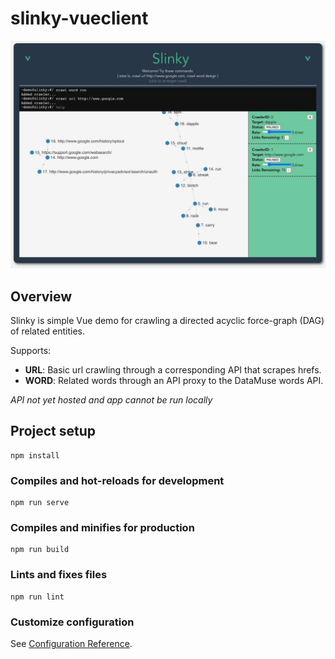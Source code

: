 # slinky-vueclient

![slinky](./public/slinky.jpg)

## Overview

Slinky is simple Vue demo for crawling a directed acyclic force-graph (DAG) of related entities.

Supports:

* **URL**: Basic url crawling through a corresponding API that scrapes hrefs.
* **WORD**: Related words through an API proxy to the DataMuse words API.

*API not yet hosted and app cannot be run locally*

## Project setup
```
npm install
```

### Compiles and hot-reloads for development
```
npm run serve
```

### Compiles and minifies for production
```
npm run build
```

### Lints and fixes files
```
npm run lint
```

### Customize configuration
See [Configuration Reference](https://cli.vuejs.org/config/).
